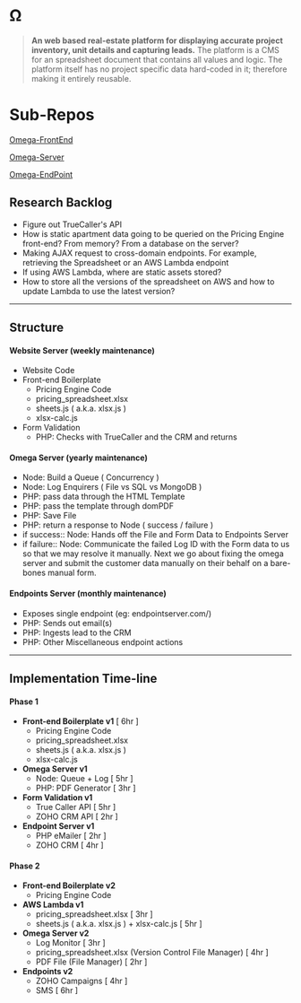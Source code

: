 # Ω

> **An web based real-estate platform for displaying accurate project inventory, unit details and capturing leads.** The platform is a CMS for an spreadsheet document that contains all values and logic. The platform itself has no project specific data hard-coded in it; therefore making it entirely reusable.

# Sub-Repos

[Omega-FrontEnd](https://github.com/TeamLazaro/Omega-FrontEnd)

[Omega-Server](https://github.com/TeamLazaro/Omega-Server)

[Omega-EndPoint](https://github.com/TeamLazaro/Omega-EndPoint)

## Research Backlog
- Figure out TrueCaller's API
- How is static apartment data going to be queried on the Pricing Engine front-end? From memory? From a database on the server?
- Making AJAX request to cross-domain endpoints. For example, retrieving the Spreadsheet or an AWS Lambda endpoint
- If using AWS Lambda, where are static assets stored?
- How to store all the versions of the spreadsheet on AWS and how to update Lambda to use the latest version?

---

## Structure

#### Website Server (weekly maintenance)
- Website Code
- Front-end Boilerplate
	- Pricing Engine Code
	- pricing_spreadsheet.xlsx
	- sheets.js ( a.k.a. xlsx.js )
	- xlsx-calc.js
- Form Validation
	- PHP: Checks with TrueCaller and the CRM and returns

#### Omega Server (yearly maintenance)
- Node: Build a Queue ( Concurrency )
- Node: Log Enquirers ( File vs SQL vs MongoDB )
- PHP: pass data through the HTML Template
- PHP: pass the template through domPDF
- PHP: Save File
- PHP: return a response to Node ( success / failure )
- if success:: Node: Hands off the File and Form Data to Endpoints Server
- if failure:: Node: Communicate the failed Log ID with the Form data to us so that we may resolve it manually. Next we go about fixing the omega server and submit the customer data manually on their behalf on a bare-bones manual form.

#### Endpoints Server (monthly maintenance)
- Exposes single endpoint (eg: endpointserver.com/)
- PHP: Sends out email(s)
- PHP: Ingests lead to the CRM
- PHP: Other Miscellaneous endpoint actions

---

## Implementation Time-line

#### Phase 1
- **Front-end Boilerplate v1** [ 6hr ]
	- Pricing Engine Code
	- pricing_spreadsheet.xlsx
	- sheets.js ( a.k.a. xlsx.js )
	- xlsx-calc.js
- **Omega Server v1**
	- Node: Queue + Log [ 5hr ]
	- PHP: PDF Generator [ 3hr ]
- **Form Validation v1**
	- True Caller API [ 5hr ]
	- ZOHO CRM API [ 2hr ]
- **Endpoint Server v1**
	- PHP eMailer [ 2hr ]
	- ZOHO CRM [ 4hr ]

#### Phase 2
- **Front-end Boilerplate v2**
	- Pricing Engine Code
- **AWS Lambda v1**
	- pricing_spreadsheet.xlsx [ 3hr ]
	- sheets.js ( a.k.a. xlsx.js ) + xlsx-calc.js [ 5hr ]
- **Omega Server v2**
	- Log Monitor [ 3hr ]
	- pricing_spreadsheet.xlsx (Version Control File Manager) [ 4hr ]
	- PDF File (File Manager) [ 2hr ]
- **Endpoints v2**
	- ZOHO Campaigns [ 4hr ]
	- SMS [ 6hr ]
